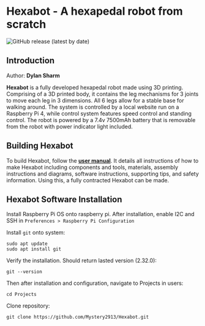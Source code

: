 # Hexabot - A hexapedal robot from scratch
![GitHub release (latest by date)](https://img.shields.io/github/v/release/Mystery2913/Hexabot)

## Introduction
Author: **Dylan Sharm**

**Hexabot** is a fully developed hexapedal robot made using 3D printing. Comprising of a 3D printed body, it contains the leg mechanisms for 3 joints to move each leg in 3 dimensions. All 6 legs allow for a stable base for walking around. The system is controlled by a local website run on a Raspberry Pi 4, while control system features speed control and standing control. The robot is powered by a 7.4v 7500mAh battery that is removable from the robot with power indicator light included.

## Building Hexabot
To build Hexabot, follow the **[user manual](hexabot-user-manual.pdf)**. It details all instructions of how to make Hexabot including components and tools, materials, assembly instructions and diagrams, software instructions, supporting tips, and safety information. Using this, a fully contracted Hexabot can be made.

## Hexabot Software Installation
Install Raspberry Pi OS onto raspberry pi. After installation, enable I2C and SSH in `Preferences > Raspberry Pi Configuration`

Install `git` onto system:
```
sudo apt update
sudo apt install git
```
Verify the installation. Should return lasted version (2.32.0):
```
git --version
```
Then after installation and configuration, navigate to Projects in users:
```
cd Projects
```
Clone repository:
```
git clone https://github.com/Mystery2913/Hexabot.git
```
